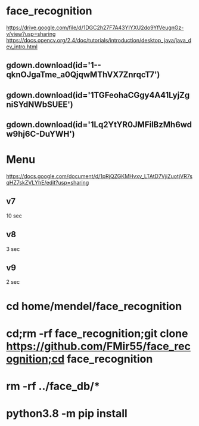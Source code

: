 # face_recognition
https://drive.google.com/file/d/1DGC2h27F7A43YIYXU2do9YfVeugnGz-v/view?usp=sharing
https://docs.opencv.org/2.4/doc/tutorials/introduction/desktop_java/java_dev_intro.html

## gdown.download(id='1--qknOJgaTme_a0QjqwMThVX7ZnrqcT7')
## gdown.download(id='1TGFeohaCGgy4A41LyjZgniSYdNWbSUEE')
## gdown.download(id='1Lq2YtYR0JMFilBzMh6wdw9hj6C-DuYWH')

# Menu
https://docs.google.com/document/d/1pRjQZGKMHvxv_LTAtD7VjiZuotjVR7sqHZ7skZVLYhE/edit?usp=sharing

## v7
10 sec

## v8
3 sec

## v9
2 sec


# cd home/mendel/face_recognition
# cd;rm -rf face_recognition;git clone https://github.com/FMir55/face_recognition;cd face_recognition
# rm -rf ../face_db/*

# python3.8 -m pip install <packages>
